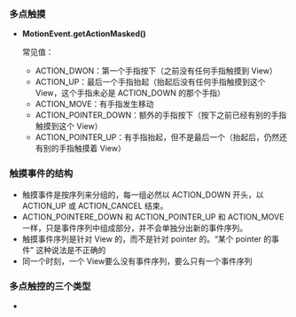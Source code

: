 ### 多点触摸

- **MotionEvent.getActionMasked()**

  常见值：

  - ACTION_DWON：第一个手指按下（之前没有任何手指触摸到 View）
  - ACTION_UP：最后一个手指抬起（抬起后没有任何手指触摸到这个 View，这个手指未必是 ACTION_DOWN 的那个手指）
  - ACTION_MOVE：有手指发生移动
  - ACTION_POINTER_DOWN：额外的手指按下（按下之前已经有别的手指触摸到这个 View）
  - ACTION_POINTER_UP：有手指抬起，但不是最后一个（抬起后，仍然还有别的手指触摸着 View）

### 触摸事件的结构

- 触摸事件是按序列来分组的，每一组必然以 ACTION_DOWN 开头，以 ACTION_UP 或 ACTION_CANCEL 结束。
- ACTION_POINTERE_DOWN 和 ACTION_POINTER_UP 和 ACTION_MOVE 一样，只是事件序列中组成部分，并不会单独分出新的事件序列。
- 触摸事件序列是针对 View 的，而不是针对 pointer 的。“某个 pointer 的事件” 这种说法是不正确的
- 同一个时刻，一个 View要么没有事件序列，要么只有一个事件序列

### 多点触控的三个类型

- 